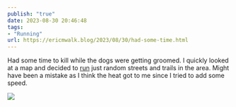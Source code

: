 ```yaml
---
publish: "true"
date: 2023-08-30 20:46:48
tags:
- "Running"
url: https://ericmwalk.blog/2023/08/30/had-some-time.html
---
```

Had some time to kill while the dogs were getting groomed. I quickly looked at a map and decided to [run](https://strava.com/activities/9752714369) just random streets and trails in the area. Might have been a mistake as I think the heat got to me since I tried to add some speed.

![](https://ericmwalk.blog/uploads/2023/677821c44e.jpg)